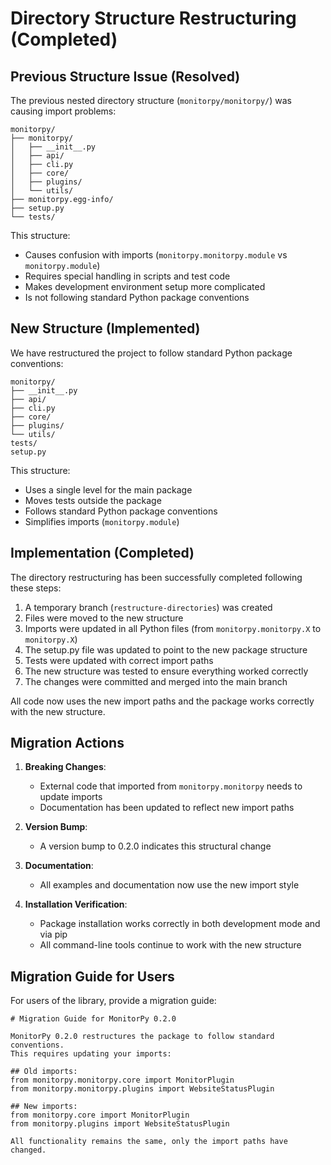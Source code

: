 # Directory Structure Restructuring (Completed)

## Previous Structure Issue (Resolved)

The previous nested directory structure (`monitorpy/monitorpy/`) was causing import problems:

```
monitorpy/
├── monitorpy/
│   ├── __init__.py
│   ├── api/
│   ├── cli.py
│   ├── core/
│   ├── plugins/
│   └── utils/
├── monitorpy.egg-info/
├── setup.py
└── tests/
```

This structure:
- Causes confusion with imports (`monitorpy.monitorpy.module` vs `monitorpy.module`)
- Requires special handling in scripts and test code
- Makes development environment setup more complicated
- Is not following standard Python package conventions

## New Structure (Implemented)

We have restructured the project to follow standard Python package conventions:

```
monitorpy/
├── __init__.py
├── api/
├── cli.py
├── core/
├── plugins/
└── utils/
tests/
setup.py
```

This structure:
- Uses a single level for the main package
- Moves tests outside the package
- Follows standard Python package conventions
- Simplifies imports (`monitorpy.module`)

## Implementation (Completed)

The directory restructuring has been successfully completed following these steps:

1. A temporary branch (`restructure-directories`) was created
2. Files were moved to the new structure
3. Imports were updated in all Python files (from `monitorpy.monitorpy.X` to `monitorpy.X`)
4. The setup.py file was updated to point to the new package structure
5. Tests were updated with correct import paths
6. The new structure was tested to ensure everything worked correctly
7. The changes were committed and merged into the main branch

All code now uses the new import paths and the package works correctly with the new structure.

## Migration Actions

1. **Breaking Changes**:
   - External code that imported from `monitorpy.monitorpy` needs to update imports
   - Documentation has been updated to reflect new import paths

2. **Version Bump**:
   - A version bump to 0.2.0 indicates this structural change

3. **Documentation**:
   - All examples and documentation now use the new import style

4. **Installation Verification**:
   - Package installation works correctly in both development mode and via pip
   - All command-line tools continue to work with the new structure

## Migration Guide for Users

For users of the library, provide a migration guide:

```
# Migration Guide for MonitorPy 0.2.0

MonitorPy 0.2.0 restructures the package to follow standard conventions.
This requires updating your imports:

## Old imports:
from monitorpy.monitorpy.core import MonitorPlugin
from monitorpy.monitorpy.plugins import WebsiteStatusPlugin

## New imports:
from monitorpy.core import MonitorPlugin
from monitorpy.plugins import WebsiteStatusPlugin

All functionality remains the same, only the import paths have changed.
```